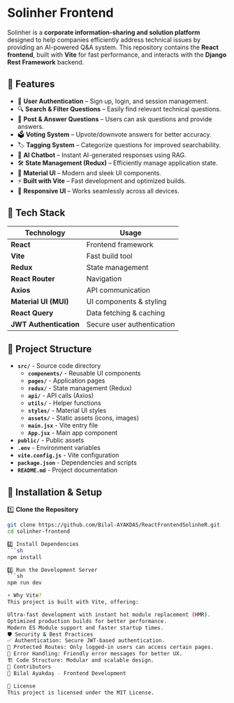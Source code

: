 # Solinher Frontend

Solinher is a **corporate information-sharing and solution platform** designed to help companies efficiently address technical issues by providing an AI-powered Q&A system. This repository contains the **React frontend**, built with **Vite** for fast performance, and interacts with the **Django Rest Framework** backend.

## 📌 Features

- 🌟 **User Authentication** – Sign up, login, and session management.
- 🔍 **Search & Filter Questions** – Easily find relevant technical questions.
- 💬 **Post & Answer Questions** – Users can ask questions and provide answers.
- 🗳 **Voting System** – Upvote/downvote answers for better accuracy.
- 🏷 **Tagging System** – Categorize questions for improved searchability.
- 🤖 **AI Chatbot** – Instant AI-generated responses using RAG.
- 🛠 **State Management (Redux)** – Efficiently manage application state.
- 🎨 **Material UI** – Modern and sleek UI components.
- ⚡ **Built with Vite** – Fast development and optimized builds.
- 📱 **Responsive UI** – Works seamlessly across all devices.

## 🚀 Tech Stack

| Technology | Usage |
|------------|-------|
| **React** | Frontend framework |
| **Vite** | Fast build tool |
| **Redux** | State management |
| **React Router** | Navigation |
| **Axios** | API communication |
| **Material UI (MUI)** | UI components & styling |
| **React Query** | Data fetching & caching |
| **JWT Authentication** | Secure user authentication |


## 📂 Project Structure

- **`src/`** - Source code directory
  - **`components/`** - Reusable UI components
  - **`pages/`** - Application pages
  - **`redux/`** - State management (Redux)
  - **`api/`** - API calls (Axios)
  - **`utils/`** - Helper functions
  - **`styles/`** - Material UI styles
  - **`assets/`** - Static assets (icons, images)
  - **`main.jsx`** - Vite entry file
  - **`App.jsx`** - Main app component
- **`public/`** - Public assets
- **`.env`** - Environment variables
- **`vite.config.js`** - Vite configuration
- **`package.json`** - Dependencies and scripts
- **`README.md`** - Project documentation


## 📜 Installation & Setup

1️⃣ **Clone the Repository**
```sh
git clone https://github.com/Bilal-AYAKDAS/ReactFrontendSolinheR.git
cd solinher-frontend

2️⃣ Install Dependencies
```sh
npm install

3️⃣ Run the Development Server
```sh
npm run dev

⚡ Why Vite?
This project is built with Vite, offering:

Ultra-fast development with instant hot module replacement (HMR).
Optimized production builds for better performance.
Modern ES Module support and faster startup times.
🛡 Security & Best Practices
✅ Authentication: Secure JWT-based authentication.
🔐 Protected Routes: Only logged-in users can access certain pages.
📜 Error Handling: Friendly error messages for better UX.
🏗 Code Structure: Modular and scalable design.
🤝 Contributors
👤 Bilal Ayakdaş - Frontend Development

📜 License
This project is licensed under the MIT License.
